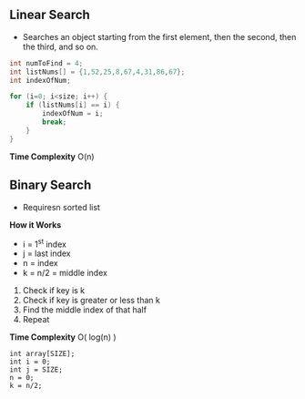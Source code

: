 ## Linear Search
- Searches an object starting from the first element, then the second, then the third, and so on.

```c
int numToFind = 4;
int listNums[] = {1,52,25,8,67,4,31,86,67};
int indexOfNum;

for (i=0; i<size; i++) {
	if (listNums[i] == i) {
		indexOfNum = i;
		break;
	}
}
```

**Time Complexity**
O(n)

## Binary Search
- Requiresn sorted list

**How it Works**
- i = 1<sup>st</sup> index
- j = last index
- n = index
- k = n/2 = middle index

1. Check if key is k
2. Check if key is greater or less than k
3. Find the middle index of that half
4. Repeat

**Time Complexity**
O( log(n) )

```
int array[SIZE];
int i = 0;
int j = SIZE;
n = 0;
k = n/2;


```